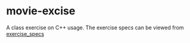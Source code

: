 # movie-excise
A class exercise on C++ usage.
The exercise specs can be viewed from 
[exercise_specs](https://github.com/samuelmaina/movie-excise/files/8464355/Final.txt)
